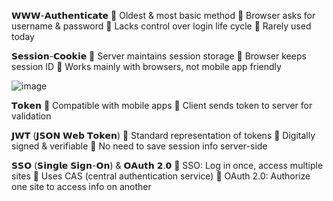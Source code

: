 𝗪𝗪𝗪-𝗔𝘂𝘁𝗵𝗲𝗻𝘁𝗶𝗰𝗮𝘁𝗲
  🔹 Oldest & most basic method
  🔹 Browser asks for username & password
  🔹 Lacks control over login life cycle
  🔹 Rarely used today

𝗦𝗲𝘀𝘀𝗶𝗼𝗻-𝗖𝗼𝗼𝗸𝗶𝗲
  🔹 Server maintains session storage
  🔹 Browser keeps session ID
  🔹 Works mainly with browsers, not mobile app friendly

![image](https://user-images.githubusercontent.com/22426280/227697014-a57c416f-425f-45dd-be76-c7189e0a4d17.png)

𝗧𝗼𝗸𝗲𝗻
  🔹 Compatible with mobile apps
  🔹 Client sends token to server for validation

𝗝𝗪𝗧 (𝗝𝗦𝗢𝗡 𝗪𝗲𝗯 𝗧𝗼𝗸𝗲𝗻)
  🔹 Standard representation of tokens
  🔹 Digitally signed & verifiable
  🔹 No need to save session info server-side

𝗦𝗦𝗢 (𝗦𝗶𝗻𝗴𝗹𝗲 𝗦𝗶𝗴𝗻-𝗢𝗻) & 𝗢𝗔𝘂𝘁𝗵 𝟮.𝟬
  🔹 SSO: Log in once, access multiple sites
  🔹 Uses CAS (central authentication service)
  🔹 OAuth 2.0: Authorize one site to access info on another

